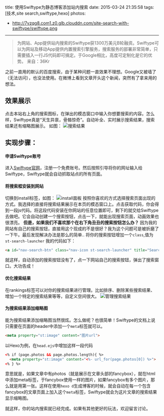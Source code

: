 title: 使用Swiftype为静态博客添加站内搜索
date: 2015-03-24 21:35:58
tags: [技术,site search,swiftype,hexo]
photos:
- http://7vzqg8.com1.z0.glb.clouddn.com/site-search-with-swiftype/swiftype.png
---
>为网站、App提供站内搜索的Swiftype获1300万美元B轮融资。Swiftype可以为网站及移动App提供内置搜索引擎服务，搜索服务的部署非常简单，只需要插入一行JS代码即可搞定。于Google相比，高度可定制化是它的优势。
来自：36Kr

<!--more-->

之前一直用的默认的百度搜索，由于某种问题一直效果不理想。Google又被墙了（无法访问），也没法使用。在微博上看到文章开头这个新闻，突然有了拿来用的想法。

## 效果展示
点击本站右上角的搜索图标，在弹出的模态窗口中输入你想要搜索的内容。怎么样，Swiftype真是“天生异禀，骨骼惊奇”。自动补全、实时展示搜索结果，搜索结果还有缩略图展示。
如图：
![搜索结果](http://7vzqg8.com1.z0.glb.clouddn.com/site-search-with-swiftype/searchresult.PNG)

## 实现步骤：
#### 申请Swiftype账号
进入[Swiftype官网](https://swiftype.com)，注册一个免费账号。然后按照引导将你的网址输入给Swiftype，Swiftype就会自动抓取站点的所有页面。
#### 将搜索框安装到网站
切换到install标签，如图：
![install面板](http://7vzqg8.com1.z0.glb.clouddn.com/site-search-with-swiftype/install.PNG)
按照你喜欢的方式选择搜索页面出现的方式。我选择的直接将搜索结果展示在本页的模态窗口上。点击获取代码，你会得到一段js代码。将这段代码安装在你网站的任意位置即可，剩下的就交给Swiftype去做吧。它会自动创建一个搜索按钮，点击一下，就能出现搜索页面，动画效果也很漂亮。
**但是，如果我们不喜欢那个在右下角丑丑的搜索按钮怎么办？**
因为我的网站有自己的搜索按钮，直接用这个现成的不是很好？我为这个问题可是被折磨了一下午。最后发现解决办法是那么的简单..
将你的搜索按钮增加一个`class`,值为`st-search-launcher`
我的代码如下：
```html
<a id="nav-search-btn" class="nav-icon st-search-launcher" title="Search"></a>
```
就这样，自动添加的搜索按钮没有了，点一下网站自己的搜索按钮，弹出了搜索窗口。大功告成！

#### 优化搜索结果
在rankings标签可以对你的搜索结果进行管理。比如排序、删除某些搜索结果、增加一个特定的搜索结果等等，自定义空间很大。
![管理搜索结果](http://7vzqg8.com1.z0.glb.clouddn.com/site-search-with-swiftype/manageresult.PNG)
#### 为搜索结果添加缩略图
能为搜索结果添加缩略图当然很炫。怎么做呢？也很简单！Swiftype的文档上说只需要在页面的header中添加一个`meta`标签就可以。
```html
<meta property="st:image" content="图片url">
```
以Hexo为例，在`head.ejs`中增加这样一段代码
```html
<% if (page.photos && page.photos.length){ %>
  <meta property="st:image" content="<%- url_for(page.photos[0]) %>">
<% } %>
```
意思就是，如果文章中有photos（就是展示在文章头部的fancybox），就在html中添加meta标签，于fancybox使用一样的图片，如果fancybox有多个图片，那么就是用第一张。这样在使用`hexo d`生成博客的时候，就会自动在每一个包含fancybox的文章页面上加入这个`meta`标签，Swiftype就会为这片文章的搜索结果显示缩略图。

就这样，你的站内搜索就已经完成。如果有其他更好的玩法，欢迎留言讨论。
